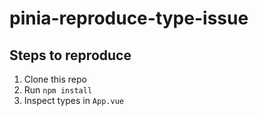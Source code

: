 # pinia-reproduce-type-issue

## Steps to reproduce

1. Clone this repo
2. Run `npm install`
3. Inspect types in `App.vue`
